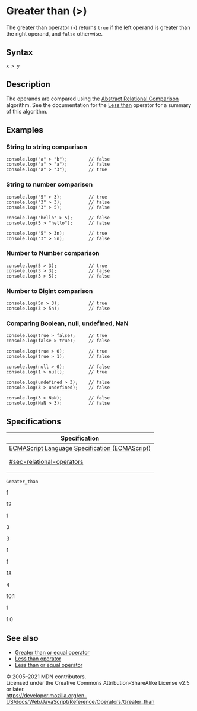 # Greater than (&gt;)

The greater than operator (`>`) returns `true` if the left operand is greater than the right operand, and `false` otherwise.

## Syntax

    x > y

## Description

The operands are compared using the [Abstract Relational Comparison](https://tc39.es/ecma262/#sec-abstract-relational-comparison) algorithm. See the documentation for the [Less than](less_than) operator for a summary of this algorithm.

## Examples

### String to string comparison

    console.log("a" > "b");        // false
    console.log("a" > "a");        // false
    console.log("a" > "3");        // true

### String to number comparison

    console.log("5" > 3);          // true
    console.log("3" > 3);          // false
    console.log("3" > 5);          // false

    console.log("hello" > 5);      // false
    console.log(5 > "hello");      // false

    console.log("5" > 3n);         // true
    console.log("3" > 5n);         // false

### Number to Number comparison

    console.log(5 > 3);            // true
    console.log(3 > 3);            // false
    console.log(3 > 5);            // false

### Number to BigInt comparison

    console.log(5n > 3);           // true
    console.log(3 > 5n);           // false

### Comparing Boolean, null, undefined, NaN

    console.log(true > false);     // true
    console.log(false > true);     // false

    console.log(true > 0);         // true
    console.log(true > 1);         // false

    console.log(null > 0);         // false
    console.log(1 > null);         // true

    console.log(undefined > 3);    // false
    console.log(3 > undefined);    // false

    console.log(3 > NaN);          // false
    console.log(NaN > 3);          // false

## Specifications

<table><thead><tr class="header"><th>Specification</th></tr></thead><tbody><tr class="odd"><td><a href="https://tc39.es/ecma262/#sec-relational-operators">ECMAScript Language Specification (ECMAScript) 
<br/>

<span class="small">#sec-relational-operators</span></a></td></tr></tbody></table>

`Greater_than`

1

12

1

3

3

1

1

18

4

10.1

1

1.0

## See also

-   [Greater than or equal operator](greater_than_or_equal)
-   [Less than operator](less_than)
-   [Less than or equal operator](less_than_or_equal)

© 2005–2021 MDN contributors.  
Licensed under the Creative Commons Attribution-ShareAlike License v2.5 or later.  
<a href="https://developer.mozilla.org/en-US/docs/Web/JavaScript/Reference/Operators/Greater_than" class="_attribution-link">https://developer.mozilla.org/en-US/docs/Web/JavaScript/Reference/Operators/Greater_than</a>
